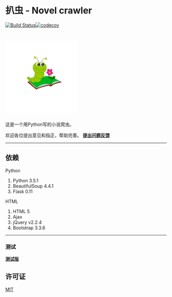 # 扒虫 - Novel crawler
[![Build Status](https://travis-ci.org/ling7334/Novel-crawler.svg?branch=improve)](https://travis-ci.org/ling7334/Novel-crawler)[![codecov](https://codecov.io/gh/ling7334/Novel-crawler/branch/improve/graph/badge.svg)](https://codecov.io/gh/ling7334/Novel-crawler)

![扒虫](/icon.png)
===

这是一个用Python写的小说爬虫。

欢迎各位提出意见和指正，帮助完善。 [__提出问题反馈__](https://github.com/ling7334/Novel-crawler/issues/new)

---
## 依赖

Python

1. Python 3.5.1
2. BeautifulSoup 4.4.1
3. Flask 0.11

HTML

1. HTML 5
2. Ajax
3. jQuery v2.2.4
4. Bootstrap 3.3.6

---
### 测试
[__测试版__](https://novelcrawler.herokuapp.com/)

## 许可证
[MIT](LICENSE)
